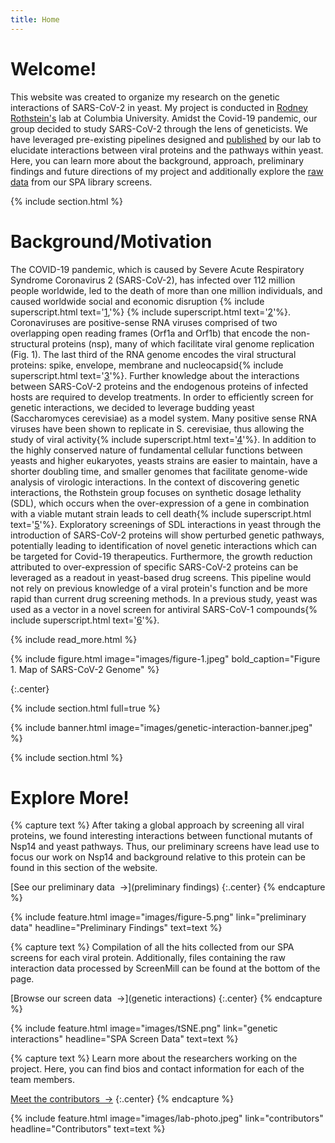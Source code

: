 ```yaml
---
title: Home
---
```

# Welcome! 
This website was created to organize my research on the genetic interactions of SARS-CoV-2 in yeast. My project is conducted in [Rodney Rothstein's](https://systemsbiology.columbia.edu/faculty/rodney-rothstein) lab at Columbia University. Amidst the Covid-19 pandemic, our group decided to study SARS-CoV-2 through the lens of geneticists. We have leveraged pre-existing pipelines designed and [published](https://doi.org/10.1101/gr.109033.110) by our lab to elucidate interactions between viral proteins and the pathways within yeast. Here, you can learn more about the background, approach, preliminary findings and future directions of my project and additionally explore the [raw data](genetic%20interactions/#-genetic-interactions-determined-by-spa-screens) from our SPA library screens.

{% include section.html %}
# Background/Motivation
The COVID-19 pandemic, which is caused by Severe Acute Respiratory Syndrome Coronavirus 2 (SARS-CoV-2), has infected over 112 million people worldwide, led to the death of more than one million individuals, and caused worldwide social and economic disruption {% include superscript.html text='[1](https://www.worldometers.info/coronavirus/),'%} {% include superscript.html text='[2](https://doi.org/10.1016/j.ijsu.2020.04.018)'%}. Coronaviruses are positive-sense RNA viruses comprised of two overlapping open reading frames (Orf1a and Orf1b) that encode the non-structural proteins (nsp), many of which facilitate viral genome replication (Fig. 1). The last third of the RNA genome encodes the viral structural proteins: spike, envelope, membrane and nucleocapsid{% include superscript.html text='[3](https://www.worldcat.org/title/fields-virology/oclc/825740706)'%}. Further knowledge about the interactions between SARS-CoV-2 proteins and the endogenous proteins of infected hosts are required to develop treatments.
In order to efficiently screen for genetic interactions, we decided to leverage budding yeast (Saccharomyces cerevisiae) as a model system. Many positive sense RNA viruses have been shown to replicate in S. cerevisiae, thus allowing the study of viral activity{% include superscript.html text='[4](https://doi.org/10.15698/mic2017.10.592)'%}. In addition to the highly conserved nature of fundamental cellular functions between yeasts and higher eukaryotes, yeasts strains are easier to maintain, have a shorter doubling time, and smaller genomes that facilitate genome-wide analysis of virologic interactions.
In the context of discovering genetic interactions, the Rothstein group focuses on synthetic dosage lethality (SDL), which occurs when the over-expression of a gene in combination with a viable mutant strain leads to cell death{% include superscript.html text='[5](https://doi.org/10.1534/genetics.116.190231)'%}. Exploratory screenings of SDL interactions in yeast through the introduction of SARS-CoV-2 proteins will show perturbed genetic pathways, potentially leading to identification of novel genetic interactions which can be targeted for Covid-19 therapeutics. Furthermore, the growth reduction attributed to over-expression of specific SARS-CoV-2 proteins can be leveraged as a readout in yeast-based drug screens.  This pipeline would not rely on previous knowledge of a viral protein's function and be more rapid than current drug screening methods. In a previous study, yeast was used as a vector in a novel screen for antiviral SARS-CoV-1 compounds{% include superscript.html text='[6](https://doi.org/10.1371/journal.pone.0028479)'%}.

{% include read_more.html %}

{%
  include figure.html
  image="images/figure-1.jpeg"
  bold_caption="Figure 1. Map of SARS-CoV-2 Genome"
%}

{:.center}

{% include section.html full=true %}

{% include banner.html image="images/genetic-interaction-banner.jpeg" %}

{% include section.html %}
# Explore More!

{% capture text %}
After taking a global approach by screening all viral proteins, we found interesting interactions between functional mutants of Nsp14 and yeast pathways. Thus, our preliminary screens have lead use to focus our work on Nsp14 and
background relative to this protein can be found in this section of the website.

[See our preliminary data &nbsp;→](preliminary findings)
{:.center}
{% endcapture %}

{%
  include feature.html
  image="images/figure-5.png"
  link="preliminary data"
  headline="Preliminary Findings"
  text=text
%}

{% capture text %}
Compilation of all the hits collected from our SPA screens for each viral protein. Additionally, files containing the raw interaction data processed by ScreenMill can be found at the bottom of the page.

[Browse our screen data &nbsp;→](genetic interactions)
{:.center}
{% endcapture %}

{%
  include feature.html
  image="images/tSNE.png"
  link="genetic interactions"
  headline="SPA Screen Data"
  text=text
%}

{% capture text %}
Learn more about the researchers working on the project. Here, you can find bios and contact information for each of the team members.

[Meet the contributors &nbsp;→](contributors)
{:.center}
{% endcapture %}

{%
  include feature.html
  image="images/lab-photo.jpeg"
  link="contributors"
  headline="Contributors"
  text=text
%}
